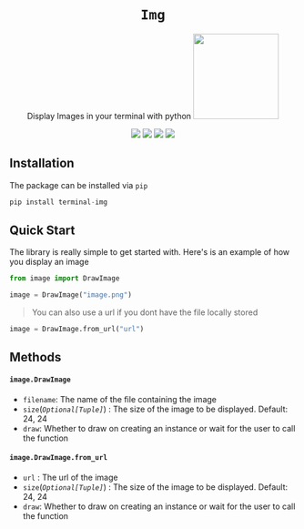 <div align="center">
<h1><b><code>Img</code></b></h1>
Display Images in your terminal with python

<img src="https://i.imgur.com/O1zIgca.png" height=150>
<br>


 <!-- <img src="https://cdn.discordapp.com/attachments/875983412639436850/891594483626573844/unknown.png" height="250"> -->

<p align="center">
    <img src="https://static.pepy.tech/badge/terminal-img">
    <img src="https://badges.frapsoft.com/os/v1/open-source.svg?v=103">
    <img src="https://img.shields.io/github/last-commit/pranavbaburaj/img">
    <a href="https://twitter.com/intent/tweet?text=Display%20images%20in%20the%20the%20terminal%20using%20python&url=https://github.com/pranavbaburaj/img&via=_pranavbaburaj&hashtags=developers,images,terminal"><img src="https://img.shields.io/twitter/url/http/shields.io.svg?style=social"></a>
  </p>

</div>

## Installation

The package can be installed via `pip`

```py
pip install terminal-img
```

## Quick Start

The library is really simple to get started with. Here's is an example of how you display an image

```py
from image import DrawImage

image = DrawImage("image.png")
```

> You can also use a url if you dont have the file locally stored

```py
image = DrawImage.from_url("url")
```

## Methods

#### `image.DrawImage`

- `filename`: The name of the file containing the image
- `size`(_`Optional[Tuple]`_) : The size of the image to be displayed. Default: 24, 24
- `draw`: Whether to draw on creating an instance or wait for the user to call the function

#### `image.DrawImage.from_url`

- `url` : The url of the image
- `size`(_`Optional[Tuple]`_) : The size of the image to be displayed. Default: 24, 24
- `draw`: Whether to draw on creating an instance or wait for the user to call the function
